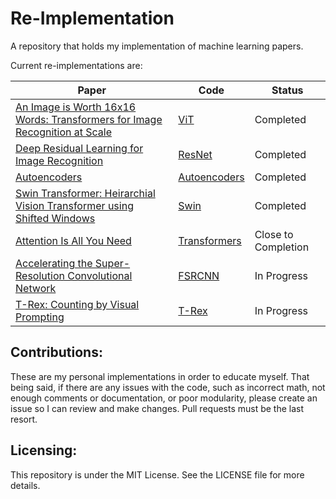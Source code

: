 # Re-Implementation

A repository that holds my implementation of machine learning papers.

Current re-implementations are:

| Paper                                                                                                          | Code                 | Status    |
|----------------------------------------------------------------------------------------------------------------|----------------------|-----------|
| [An Image is Worth 16x16 Words: Transformers for Image Recognition at Scale](https://arxiv.org/abs/2010.11929) | [ViT](./src/vit)     | Completed |
| [Deep Residual Learning for Image Recognition](https://arxiv.org/abs/1512.03385)                               | [ResNet](./src/resnet) | Completed |
| [Autoencoders](https://arxiv.org/abs/2003.05991) | [Autoencoders](./src/autoencoders) | Completed |
| [Swin Transformer: Heirarchial Vision Transformer using Shifted Windows](https://arxiv.org/abs/2103.14030) | [Swin](./src/swin) | Completed |
| [Attention Is All You Need](https://arxiv.org/abs/1706.03762) | [Transformers](./src/attention) | Close to Completion |
| [Accelerating the Super-Resolution Convolutional Network](https://arxiv.org/abs/1608.00367) | [FSRCNN](./src/fsrcnn) | In Progress |
| [T-Rex: Counting by Visual Prompting](https://arxiv.org/abs/2311.13596) | [T-Rex](./src/trex) | In Progress |

## Contributions:

These are my personal implementations in order to educate myself. That being said, if there are any issues with the
code, such as incorrect math,
not enough comments or documentation, or poor modularity, please create an issue so I can review and make changes. Pull
requests must be the last resort.

## Licensing:

This repository is under the MIT License. See the LICENSE file for more details.
